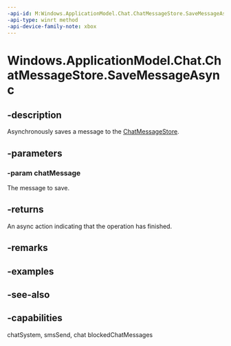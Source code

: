 ```yaml
---
-api-id: M:Windows.ApplicationModel.Chat.ChatMessageStore.SaveMessageAsync(Windows.ApplicationModel.Chat.ChatMessage)
-api-type: winrt method
-api-device-family-note: xbox
---
```


<!-- Method syntax
public Windows.Foundation.IAsyncAction SaveMessageAsync(Windows.ApplicationModel.Chat.ChatMessage chatMessage)
-->

# Windows.ApplicationModel.Chat.ChatMessageStore.SaveMessageAsync

## -description
Asynchronously saves a message to the [ChatMessageStore](chatmessagestore.md).

## -parameters
### -param chatMessage
The message to save.

## -returns
An async action indicating that the operation has finished.

## -remarks

## -examples

## -see-also


## -capabilities
chatSystem, smsSend, chat
blockedChatMessages
